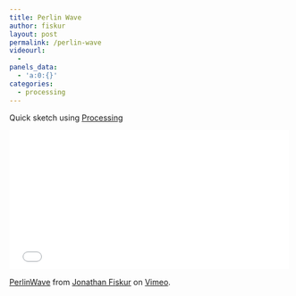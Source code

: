 ```yaml
---
title: Perlin Wave
author: fiskur
layout: post
permalink: /perlin-wave
videourl:
  - 
panels_data:
  - 'a:0:{}'
categories:
  - processing
---
```

Quick sketch using [Processing][1]

<iframe src="//player.vimeo.com/video/96568419" width="500" height="250" frameborder="0" webkitallowfullscreen mozallowfullscreen allowfullscreen></iframe> <p><a href="http://vimeo.com/96568419">PerlinWave</a> from <a href="http://vimeo.com/user21603195">Jonathan Fiskur</a> on <a href="https://vimeo.com">Vimeo</a>.</p>
<!--more-->
<script src="https://gist.github.com/fiskurgit/766f315a12d7ee39af5a.js"></script>

 [1]: http://processing.org
